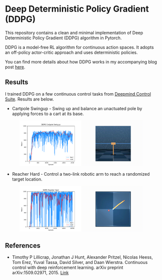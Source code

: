 # Deep Deterministic Policy Gradient (DDPG)
This repository contains a clean and minimal implementation of Deep Deterministic Policy Gradient (DDPG) algorithm in Pytorch.

DDPG is a model-free RL algorithm for continuous action spaces. It adopts an off-policy actor-critic approach and uses deterministic policies.

You can find more details about how DDPG works in my accompanying blog post [here](https://adi3e08.github.io/blog/ddpg/).

## Results
I trained DDPG on a few continuous control tasks from [Deepmind Control Suite](https://github.com/deepmind/dm_control/tree/master/dm_control/suite). Results are below.

* Cartpole Swingup - Swing up and balance an unactuated pole by applying forces to a cart at its base.

<p align="center">
<img src="./docs/ddpg_cartpole_swingup.png" width="40%"/>
<img src="./docs/ddpg_cartpole_swingup.gif" width="40%"/>
</p>

* Reacher Hard - Control a two-link robotic arm to reach a randomized target location.

<p align="center">
<img src="./docs/ddpg_reacher_hard.png" width="40%"/>
<img src="./docs/ddpg_reacher_hard.gif" width="40%"/>
</p>

## References
* Timothy P Lillicrap, Jonathan J Hunt, Alexander Pritzel, Nicolas Heess, Tom Erez, Yuval Tassa, David Silver, and Daan Wierstra. Continuous control with deep reinforcement learning. arXiv preprint arXiv:1509.02971, 2015. [Link](https://arxiv.org/abs/1509.02971)
